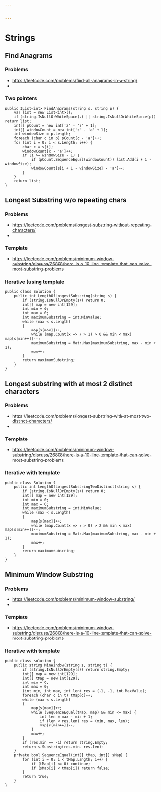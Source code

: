 ```yaml
---


---
```


<h1 id="strings">Strings</h1>
<h2 id="find-anagrams">Find Anagrams</h2>
<h3 id="problems">Problems</h3>
<ul>
<li><a href="https://leetcode.com/problems/find-all-anagrams-in-a-string/">https://leetcode.com/problems/find-all-anagrams-in-a-string/</a></li>
<li></li>
</ul>
<h3 id="two-pointers">Two pointers</h3>
<pre><code>public IList&lt;int&gt; FindAnagrams(string s, string p) {
	var list = new List&lt;int&gt;();
	if (string.IsNullOrWhiteSpace(s) || string.IsNullOrWhiteSpace(p)) return list;
	int[] pCount = new int['z' - 'a' + 1];
	int[] windowCount = new int['z' - 'a' + 1];
	int windowSize = p.Length;
	foreach (char c in p) pCount[c - 'a']++;
	for (int i = 0; i &lt; s.Length; i++) {
		char c = s[i];
		windowCount[c - 'a']++;
		if (i &gt;= windowSize - 1) {
			if (pCount.SequenceEqual(windowCount)) list.Add(i + 1 - windowSize);
			windowCount[s[i + 1 - windowSize] - 'a']--;
		}
	}
	return list;
}
</code></pre>
<h2 id="longest-substring-wo-repeating-chars">Longest Substring w/o repeating chars</h2>
<h3 id="problems-1">Problems</h3>
<ul>
<li><a href="https://leetcode.com/problems/longest-substring-without-repeating-characters/">https://leetcode.com/problems/longest-substring-without-repeating-characters/</a></li>
<li></li>
</ul>
<h3 id="template">Template</h3>
<ul>
<li><a href="https://leetcode.com/problems/minimum-window-substring/discuss/26808/here-is-a-10-line-template-that-can-solve-most-substring-problems">https://leetcode.com/problems/minimum-window-substring/discuss/26808/here-is-a-10-line-template-that-can-solve-most-substring-problems</a></li>
</ul>
<h3 id="iterative-using-template">Iterative (using template</h3>
<pre><code>public class Solution {
    public int LengthOfLongestSubstring(string s) {
        if (string.IsNullOrEmpty(s)) return 0;
        int[] map = new int[129];
        int min = 0;
        int max = 0;
        int maximumSubstring = int.MinValue;
        while (max &lt; s.Length)
        {
            map[s[max]]++;
            while (map.Count(x =&gt; x &gt; 1) &gt; 0 &amp;&amp; min &lt; max) map[s[min++]]--;
            maximumSubstring = Math.Max(maximumSubstring, max - min + 1);
            max++;
        }
        return maximumSubstring;
    }
}
</code></pre>
<h2 id="longest-substring-with-at-most-2-distinct-characters">Longest substring with at most 2 distinct characters</h2>
<h3 id="problems-2">Problems</h3>
<ul>
<li><a href="https://leetcode.com/problems/longest-substring-with-at-most-two-distinct-characters/">https://leetcode.com/problems/longest-substring-with-at-most-two-distinct-characters/</a></li>
<li></li>
</ul>
<h3 id="template-1">Template</h3>
<ul>
<li><a href="https://leetcode.com/problems/minimum-window-substring/discuss/26808/here-is-a-10-line-template-that-can-solve-most-substring-problems">https://leetcode.com/problems/minimum-window-substring/discuss/26808/here-is-a-10-line-template-that-can-solve-most-substring-problems</a></li>
</ul>
<h3 id="iterative-with-template">Iterative with template</h3>
<pre><code>public class Solution {
    public int LengthOfLongestSubstringTwoDistinct(string s) {
        if (string.IsNullOrEmpty(s)) return 0;
        int[] map = new int[129];
        int min = 0;
        int max = 0;
        int maximumSubstring = int.MinValue;
        while (max &lt; s.Length)
        {
            map[s[max]]++;
            while (map.Count(x =&gt; x &gt; 0) &gt; 2 &amp;&amp; min &lt; max) map[s[min++]]--;
            maximumSubstring = Math.Max(maximumSubstring, max - min + 1);
            max++;
        }
        return maximumSubstring;
    }
}
</code></pre>
<h2 id="minimum-window-substring">Minimum Window Substring</h2>
<h3 id="problems-3">Problems</h3>
<ul>
<li><a href="https://leetcode.com/problems/minimum-window-substring/">https://leetcode.com/problems/minimum-window-substring/</a></li>
<li></li>
</ul>
<h3 id="template-2">Template</h3>
<ul>
<li><a href="https://leetcode.com/problems/minimum-window-substring/discuss/26808/here-is-a-10-line-template-that-can-solve-most-substring-problems">https://leetcode.com/problems/minimum-window-substring/discuss/26808/here-is-a-10-line-template-that-can-solve-most-substring-problems</a></li>
</ul>
<h3 id="iterative-with-template-1">Iterative with template</h3>
<pre><code>public class Solution {
    public string MinWindow(string s, string t) {
        if (string.IsNullOrEmpty(s)) return string.Empty;
        int[] map = new int[129];
        int[] tMap = new int[129];
        int min = 0;
        int max = 0;
        (int min, int max, int len) res = (-1, -1, int.MaxValue);
        foreach (char c in t) tMap[c]++;
        while (max &lt; s.Length)
        {
            map[s[max]]++;
            while (SequenceEqual(tMap, map) &amp;&amp; min &lt;= max) {
                int len = max - min + 1;
                if (len &lt; res.len) res = (min, max, len);
                map[s[min++]]--;
            }
            max++;
        }
        if (res.min == -1) return string.Empty;
        return s.Substring(res.min, res.len);
    }
    private bool SequenceEqual(int[] tMap, int[] sMap) {
        for (int i = 0; i &lt; tMap.Length; i++) {
            if (tMap[i] &lt;= 0) continue;
            if (sMap[i] &lt; tMap[i]) return false;
        }
        return true;
    }
}
</code></pre>

